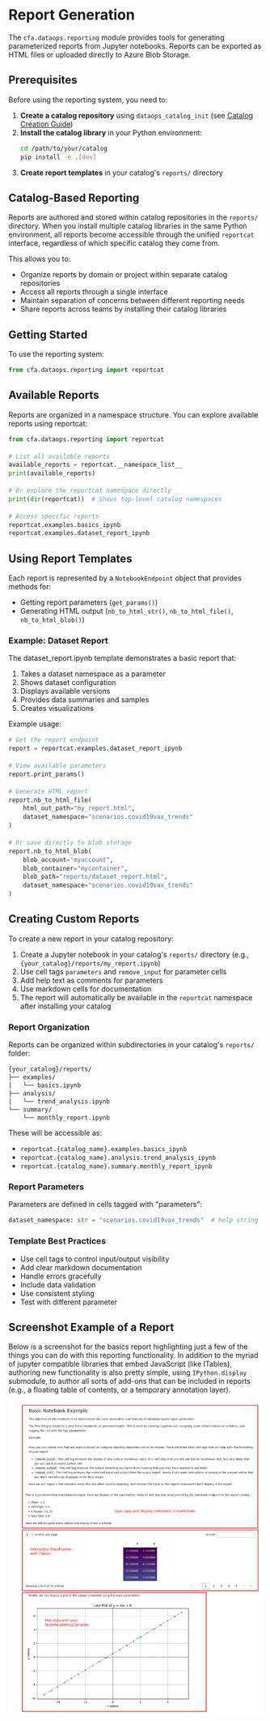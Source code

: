 # Report Generation

The `cfa.dataops.reporting` module provides tools for generating parameterized reports from Jupyter notebooks. Reports can be exported as HTML files or uploaded directly to Azure Blob Storage.

## Prerequisites

Before using the reporting system, you need to:

1. **Create a catalog repository** using `dataops_catalog_init` (see [Catalog Creation Guide](catalog_creation.md))
2. **Install the catalog library** in your Python environment:
   ```bash
   cd /path/to/your/catalog
   pip install -e .[dev]
   ```
3. **Create report templates** in your catalog's `reports/` directory

## Catalog-Based Reporting

Reports are authored and stored within catalog repositories in the `reports/` directory. When you install multiple catalog libraries in the same Python environment, all reports become accessible through the unified `reportcat` interface, regardless of which specific catalog they come from.

This allows you to:
- Organize reports by domain or project within separate catalog repositories
- Access all reports through a single interface
- Maintain separation of concerns between different reporting needs
- Share reports across teams by installing their catalog libraries

## Getting Started

To use the reporting system:

```python
from cfa.dataops.reporting import reportcat
```

## Available Reports

Reports are organized in a namespace structure. You can explore available reports using reportcat:

```python
from cfa.dataops.reporting import reportcat

# List all available reports
available_reports = reportcat.__namespace_list__
print(available_reports)

# Or explore the reportcat namespace directly
print(dir(reportcat))  # Shows top-level catalog namespaces

# Access specific reports
reportcat.examples.basics_ipynb
reportcat.examples.dataset_report_ipynb
```

## Using Report Templates

Each report is represented by a `NotebookEndpoint` object that provides methods for:

- Getting report parameters (`get_params()`)
- Generating HTML output (`nb_to_html_str()`, `nb_to_html_file()`, `nb_to_html_blob()`)

### Example: Dataset Report

The dataset_report.ipynb template demonstrates a basic report that:

1. Takes a dataset namespace as a parameter
2. Shows dataset configuration
3. Displays available versions
4. Provides data summaries and samples
5. Creates visualizations

Example usage:

```python
# Get the report endpoint
report = reportcat.examples.dataset_report_ipynb

# View available parameters
report.print_params()

# Generate HTML report
report.nb_to_html_file(
    html_out_path="my_report.html",
    dataset_namespace="scenarios.covid19vax_trends"
)

# Or save directly to blob storage
report.nb_to_html_blob(
    blob_account="myaccount",
    blob_container="mycontainer",
    blob_path="reports/dataset_report.html",
    dataset_namespace="scenarios.covid19vax_trends"
)
```

## Creating Custom Reports

To create a new report in your catalog repository:

1. Create a Jupyter notebook in your catalog's `reports/` directory (e.g., `{your_catalog}/reports/my_report.ipynb`)
2. Use cell tags `parameters` and `remove_input` for parameter cells
3. Add help text as comments for parameters
4. Use markdown cells for documentation
5. The report will automatically be available in the `reportcat` namespace after installing your catalog

### Report Organization

Reports can be organized within subdirectories in your catalog's `reports/` folder:

```
{your_catalog}/reports/
├── examples/
│   └── basics.ipynb
├── analysis/
│   └── trend_analysis.ipynb
└── summary/
    └── monthly_report.ipynb
```

These will be accessible as:
- `reportcat.{catalog_name}.examples.basics_ipynb`
- `reportcat.{catalog_name}.analysis.trend_analysis_ipynb`
- `reportcat.{catalog_name}.summary.monthly_report_ipynb`

### Report Parameters

Parameters are defined in cells tagged with "parameters":

```python
dataset_namespace: str = "scenarios.covid19vax_trends"  # help string
```

### Template Best Practices

- Use cell tags to control input/output visibility
- Add clear markdown documentation
- Handle errors gracefully
- Include data validation
- Use consistent styling
- Test with different parameter

## Screenshot Example of a Report

Below is a screenshot for the basics report highlighting just a few of the things you can do with this reporting functionality. In addition to the myriad of jupyter compatible libraries that embed JavaScript (like ITables), authoring new functionality is also pretty simple, using `IPython.display` submodule, to author all sorts of add-ons that can be included in reports (e.g., a floating table of contents, or a temporary annotation layer).

![Simple report example](assets/annotated_report_example.png)
